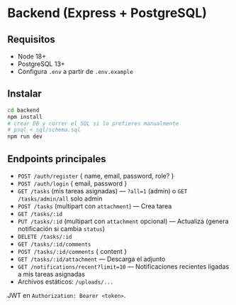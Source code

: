 # Backend (Express + PostgreSQL)

## Requisitos
- Node 18+
- PostgreSQL 13+
- Configura `.env` a partir de `.env.example`

## Instalar
```bash
cd backend
npm install
# crear DB y correr el SQL si lo prefieres manualmente
# psql < sql/schema.sql
npm run dev
```

## Endpoints principales
- `POST /auth/register` { name, email, password, role? }
- `POST /auth/login` { email, password }
- `GET /tasks` (mis tareas asignadas) — `?all=1` (admin) o `GET /tasks/admin/all` solo admin
- `POST /tasks` (multipart con `attachment`) — Crea tarea
- `GET /tasks/:id`
- `PUT /tasks/:id` (multipart con `attachment` opcional) — Actualiza (genera notificación si cambia `status`)
- `DELETE /tasks/:id`
- `GET /tasks/:id/comments`
- `POST /tasks/:id/comments` { content }
- `GET /tasks/:id/attachment` — Descarga el adjunto
- `GET /notifications/recent?limit=10` — Notificaciones recientes ligadas a mis tareas asignadas
- Archivos estáticos: `/uploads/...`

JWT en `Authorization: Bearer <token>`.
